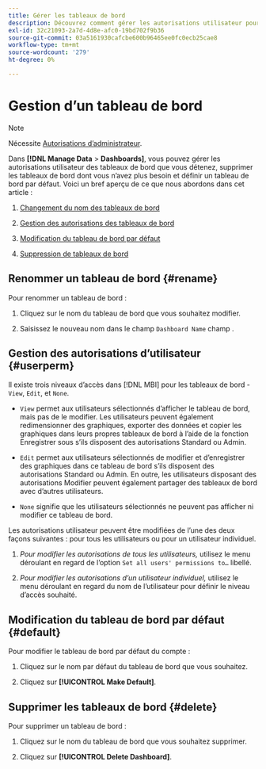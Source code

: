 ```yaml
---
title: Gérer les tableaux de bord
description: Découvrez comment gérer les autorisations utilisateur pour les tableaux de bord que vous possédez, supprimer les tableaux de bord dont vous n’avez plus besoin et définir un tableau de bord par défaut.
exl-id: 32c21093-2a7d-4d8e-afc0-19bd702f9b36
source-git-commit: 03a5161930cafcbe600b96465ee0fc0ecb25cae8
workflow-type: tm+mt
source-wordcount: '279'
ht-degree: 0%

---
```


# Gestion d’un tableau de bord

>[!NOTE]
>
>Nécessite [Autorisations d’administrateur](../../administrator/user-management/user-management.md).

Dans **[!DNL Manage Data** > **Dashboards]**, vous pouvez gérer les autorisations utilisateur des tableaux de bord que vous détenez, supprimer les tableaux de bord dont vous n’avez plus besoin et définir un tableau de bord par défaut. Voici un bref aperçu de ce que nous abordons dans cet article :

1. [Changement du nom des tableaux de bord](#rename)

1. [Gestion des autorisations des tableaux de bord](#userperm)

1. [Modification du tableau de bord par défaut](#default)

1. [Suppression de tableaux de bord](#delete)

## Renommer un tableau de bord {#rename}

Pour renommer un tableau de bord :

1. Cliquez sur le nom du tableau de bord que vous souhaitez modifier.

2. Saisissez le nouveau nom dans le champ `Dashboard Name` champ .

## Gestion des autorisations d’utilisateur {#userperm}

Il existe trois niveaux d’accès dans [!DNL MBI] pour les tableaux de bord - `View`, `Edit`, et `None`.

* `View` permet aux utilisateurs sélectionnés d’afficher le tableau de bord, mais pas de le modifier. Les utilisateurs peuvent également redimensionner des graphiques, exporter des données et copier les graphiques dans leurs propres tableaux de bord à l’aide de la fonction Enregistrer sous s’ils disposent des autorisations Standard ou Admin.

* `Edit` permet aux utilisateurs sélectionnés de modifier et d’enregistrer des graphiques dans ce tableau de bord s’ils disposent des autorisations Standard ou Admin. En outre, les utilisateurs disposant des autorisations Modifier peuvent également partager des tableaux de bord avec d’autres utilisateurs.

* `None` signifie que les utilisateurs sélectionnés ne peuvent pas afficher ni modifier ce tableau de bord.

Les autorisations utilisateur peuvent être modifiées de l’une des deux façons suivantes : pour tous les utilisateurs ou pour un utilisateur individuel.

1. *Pour modifier les autorisations de tous les utilisateurs,* utilisez le menu déroulant en regard de l’option `Set all users' permissions to…` libellé.

1. *Pour modifier les autorisations d’un utilisateur individuel,* utilisez le menu déroulant en regard du nom de l’utilisateur pour définir le niveau d’accès souhaité.

## Modification du tableau de bord par défaut {#default}

Pour modifier le tableau de bord par défaut du compte :

1. Cliquez sur le nom par défaut du tableau de bord que vous souhaitez.

1. Cliquez sur **[!UICONTROL Make Default]**.

## Supprimer les tableaux de bord {#delete}

Pour supprimer un tableau de bord :

1. Cliquez sur le nom du tableau de bord que vous souhaitez supprimer.

1. Cliquez sur **[!UICONTROL Delete Dashboard]**.
